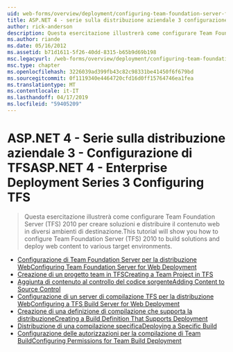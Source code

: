 ```yaml
---
uid: web-forms/overview/deployment/configuring-team-foundation-server-for-web-deployment/index
title: ASP.NET 4 - serie sulla distribuzione aziendale 3 configurazione di TFS | Microsoft Docs
author: rick-anderson
description: Questa esercitazione illustrerà come configurare Team Foundation Server (TFS) 2010 per creare soluzioni e distribuire il contenuto web in diversi ambienti di destinazione.
ms.author: riande
ms.date: 05/16/2012
ms.assetid: b71d1611-5f26-40dd-8315-b65b9d69b198
msc.legacyurl: /web-forms/overview/deployment/configuring-team-foundation-server-for-web-deployment
msc.type: chapter
ms.openlocfilehash: 3226039ad399fb43c82c98331be41450f6f679bd
ms.sourcegitcommit: 0f1119340e4464720cfd16d0ff15764746ea1fea
ms.translationtype: MT
ms.contentlocale: it-IT
ms.lasthandoff: 04/17/2019
ms.locfileid: "59405209"
---
```

# <a name="aspnet-4---enterprise-deployment-series-3-configuring-tfs"></a><span data-ttu-id="3f29c-103">ASP.NET 4 - Serie sulla distribuzione aziendale 3 - Configurazione di TFS</span><span class="sxs-lookup"><span data-stu-id="3f29c-103">ASP.NET 4 - Enterprise Deployment Series 3 Configuring TFS</span></span>

> <span data-ttu-id="3f29c-104">Questa esercitazione illustrerà come configurare Team Foundation Server (TFS) 2010 per creare soluzioni e distribuire il contenuto web in diversi ambienti di destinazione.</span><span class="sxs-lookup"><span data-stu-id="3f29c-104">This tutorial will show you how to configure Team Foundation Server (TFS) 2010 to build solutions and deploy web content to various target environments.</span></span>


- [<span data-ttu-id="3f29c-105">Configurazione di Team Foundation Server per la distribuzione Web</span><span class="sxs-lookup"><span data-stu-id="3f29c-105">Configuring Team Foundation Server for Web Deployment</span></span>](configuring-team-foundation-server-for-web-deployment.md)
- [<span data-ttu-id="3f29c-106">Creazione di un progetto team in TFS</span><span class="sxs-lookup"><span data-stu-id="3f29c-106">Creating a Team Project in TFS</span></span>](creating-a-team-project-in-tfs.md)
- [<span data-ttu-id="3f29c-107">Aggiunta di contenuto al controllo del codice sorgente</span><span class="sxs-lookup"><span data-stu-id="3f29c-107">Adding Content to Source Control</span></span>](adding-content-to-source-control.md)
- [<span data-ttu-id="3f29c-108">Configurazione di un server di compilazione TFS per la distribuzione Web</span><span class="sxs-lookup"><span data-stu-id="3f29c-108">Configuring a TFS Build Server for Web Deployment</span></span>](configuring-a-tfs-build-server-for-web-deployment.md)
- [<span data-ttu-id="3f29c-109">Creazione di una definizione di compilazione che supporta la distribuzione</span><span class="sxs-lookup"><span data-stu-id="3f29c-109">Creating a Build Definition That Supports Deployment</span></span>](creating-a-build-definition-that-supports-deployment.md)
- [<span data-ttu-id="3f29c-110">Distribuzione di una compilazione specifica</span><span class="sxs-lookup"><span data-stu-id="3f29c-110">Deploying a Specific Build</span></span>](deploying-a-specific-build.md)
- [<span data-ttu-id="3f29c-111">Configurazione delle autorizzazioni per la compilazione di Team Build</span><span class="sxs-lookup"><span data-stu-id="3f29c-111">Configuring Permissions for Team Build Deployment</span></span>](configuring-permissions-for-team-build-deployment.md)
